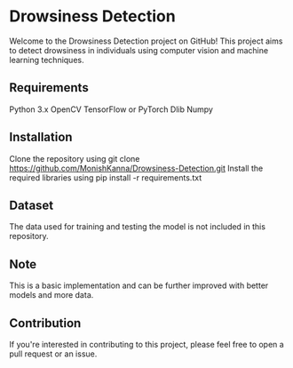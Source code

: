 # Drowsiness Detection

Welcome to the Drowsiness Detection project on GitHub! This project aims to detect drowsiness in individuals using computer vision and machine learning techniques.

## Requirements

Python 3.x
OpenCV
TensorFlow or PyTorch
Dlib
Numpy

## Installation

Clone the repository using git clone https://github.com/MonishKanna/Drowsiness-Detection.git
Install the required libraries using pip install -r requirements.txt

## Dataset

The data used for training and testing the model is not included in this repository.

## Note

This is a basic implementation and can be further improved with better models and more data.

## Contribution

If you're interested in contributing to this project, please feel free to open a pull request or an issue.
